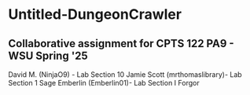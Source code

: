 # Untitled-DungeonCrawler
Collaborative assignment for CPTS 122 PA9 - WSU Spring '25
---------------------------------------
David M. (NinjaO9) - Lab Section 10
Jamie Scott (mrthomaslibrary)- Lab Section 1
Sage Emberlin (Emberlin01)- Lab Section I Forgor
